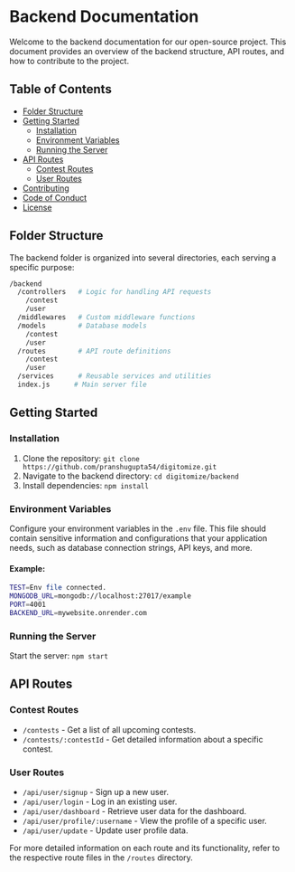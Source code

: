 # Backend Documentation

Welcome to the backend documentation for our open-source project. This document provides an overview of the backend structure, API routes, and how to contribute to the project.

## Table of Contents
- [Folder Structure](#folder-structure)
- [Getting Started](#getting-started)
  - [Installation](#installation)
  - [Environment Variables](#environment-variables)
  - [Running the Server](#running-the-server)
- [API Routes](#api-routes)
  - [Contest Routes](#contest-routes)
  - [User Routes](#user-routes)
- [Contributing](../CONTRIBUTING.md)
- [Code of Conduct](../CODE_OF_CONDUCT.md)
- [License](../LICENSE)

## Folder Structure

The backend folder is organized into several directories, each serving a specific purpose:
```bash
/backend
  /controllers   # Logic for handling API requests
    /contest
    /user
  /middlewares   # Custom middleware functions
  /models        # Database models
    /contest
    /user
  /routes        # API route definitions
    /contest
    /user
  /services      # Reusable services and utilities
  index.js      # Main server file
```

## Getting Started

### Installation

1. Clone the repository: `git clone https://github.com/pranshugupta54/digitomize.git`
2. Navigate to the backend directory: `cd digitomize/backend`
3. Install dependencies: `npm install`

### Environment Variables

Configure your environment variables in the `.env` file. This file should contain sensitive information and configurations that your application needs, such as database connection strings, API keys, and more.
#### Example:
```bash
TEST=Env file connected.
MONGODB_URL=mongodb://localhost:27017/example
PORT=4001
BACKEND_URL=mywebsite.onrender.com
```

### Running the Server

Start the server: `npm start`

## API Routes

### Contest Routes

- `/contests` - Get a list of all upcoming contests.
- `/contests/:contestId` - Get detailed information about a specific contest.

### User Routes

- `/api/user/signup` - Sign up a new user.
- `/api/user/login` - Log in an existing user.
- `/api/user/dashboard` - Retrieve user data for the dashboard.
- `/api/user/profile/:username` - View the profile of a specific user.
- `/api/user/update` - Update user profile data.

For more detailed information on each route and its functionality, refer to the respective route files in the `/routes` directory.
